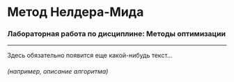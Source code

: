 # Метод Нелдера-Мида

### Лабораторная работа по дисциплине: Методы оптимизации

---

Здесь обязательно появится еще какой-нибудь текст...

###### (например, описание алгоритма)
